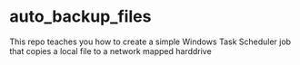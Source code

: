 # auto_backup_files
This repo teaches you how to create a simple Windows Task Scheduler job that copies a local file to a network mapped harddrive
